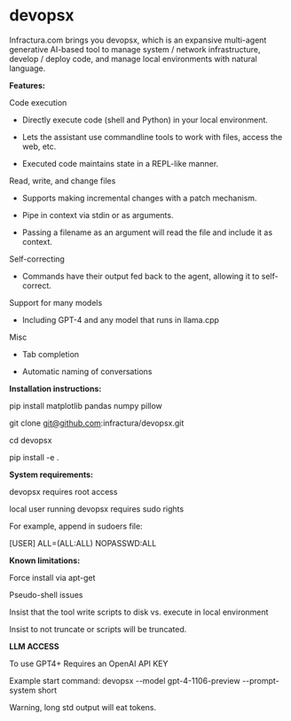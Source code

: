 devopsx
=====

Infractura.com brings you devopsx, which is an expansive multi-agent generative AI-based tool to manage system / network infrastructure, develop / deploy code, and manage local environments with natural language.

**Features:**

Code execution

-  Directly execute code (shell and Python) in your local environment.

-  Lets the assistant use commandline tools to work with files, access the web, etc.
  
-  Executed code maintains state in a REPL-like manner.

Read, write, and change files

-  Supports making incremental changes with a patch mechanism.
  
-  Pipe in context via stdin or as arguments.
  
-  Passing a filename as an argument will read the file and include it as context.

Self-correcting

-  Commands have their output fed back to the agent, allowing it to self-correct.

Support for many models

-  Including GPT-4 and any model that runs in llama.cpp

Misc

-  Tab completion

-  Automatic naming of conversations

**Installation instructions:**

pip install matplotlib pandas numpy pillow

git clone git@github.com:infractura/devopsx.git

cd devopsx

pip install -e .

**System requirements:**

devopsx requires root access 

local user running devopsx requires sudo rights
  
  For example, append in sudoers file:
  
  [USER]  ALL=(ALL:ALL) NOPASSWD:ALL

**Known limitations:**

Force install via apt-get

Pseudo-shell issues

Insist that the tool write scripts to disk vs. execute in local environment

Insist to not truncate or scripts will be truncated.

**LLM ACCESS**

To use GPT4+ Requires an OpenAI API KEY

Example start command: devopsx --model gpt-4-1106-preview --prompt-system short

Warning, long std output will eat tokens.

